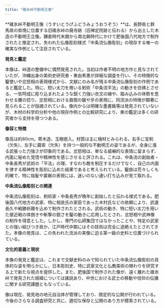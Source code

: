 ```yaml
---
title: "碓氷峠不動明王像"
---
```


**碓氷峠不動明王像（うすいとうげふどうみょうおうぞう）**は、長野県と群馬県の県境に位置する旧碓氷峠の廃寺跡（旧禅定院跡と伝わる）から出土した木造の不動明王立像。鎌倉時代末期から南北朝時代にかけて肥後国八代地方で制作されたと推定され、失われた仏像彫刻様式「中条流仏像彫刻」の現存する唯一の確実な作例として注目されている。

**発見と鑑定**

本像は、峠道の整備中に偶然発見された。当初は作者不明の地方作と見なされていたが、沖縄出身の美術史研究者・東由希惠が詳細な調査を行い、その特徴的な鑿使いや忿怒相の表現様式から、文献にのみ名が残る中条流仏像彫刻の作例であると鑑定した。特に、短い太刀を用いる剣術「中条流平法」の動きを彷彿とさせる、一気呵成に彫り込まれたような鋭く力強い衣文の線や、踏み込みの体勢を思わせる腰の捻り、忿怒相における眉間の皺や牙の表現に、同流派の特徴が顕著に見られることが指摘されている。像内からは明確な墨書銘等は発見されていないが、木材の科学的分析や他の現存作例との比較研究により、東の鑑定は多くの研究者から支持を得つつある。

**像容と特徴**

像高は約80cm。寄木造、玉眼嵌入。材質は主に檜材とみられる。右手に宝剣（欠失）、左手に羂索（欠失）を持つ一般的な不動明王の姿であるが、全身に漲る武張った力強さが印象的である。忿怒相は、単なる威嚇的な表情に留まらず、内面に秘めた覚悟や精神性を感じさせると評される。これは、中条流の創始者・中条長秀が武術の「平法」の理、すなわち敵を制圧するだけでなく、自己の内面を律する精神性を彫刻に込めた結果であると考えられている。鑿痕は荒々しくも的確で、特に焔髪や裳裾の表現には、迷いのない速い打ち込みが見て取れる。

**中条流仏像彫刻との関連**

中条流仏像彫刻は、剣術家・中条長秀が晩年に創始したと伝わる様式である。肥後国八代地方の武家、特に相良氏の家臣であった木村氏などの依頼により、武運長久や戦勝祈願を込めて制作されたとされる。武術の動き、特に短い太刀を用いた接近戦の体捌きや斬撃の鋭さを鑿の動きに応用したとされ、忿怒相や武神像の制作を得意とした。しかし、専門の仏師集団ではなかったことや、特定の武家との強い結びつき故か、江戸時代中期にはその技術は完全に途絶えたとされてきた。本像の発見は、この失われた流派の実像に迫る第一級の史料と位置づけられている。

**文化的意義と現状**

本像の発見と鑑定は、これまで文献史料のみで知られていた中条流仏像彫刻の具体的な姿を明らかにし、日本彫刻史、特に武家文化と仏教美術の関わりを研究する上で新たな視点を提供した。また、肥後国で制作された像が、遠く離れた碓氷峠で発見された経緯については諸説あり、中世における武士の移動や信仰の伝播に関する研究課題ともなっている。

像は現在、発見地の地元自治体が管理しており、限定的な公開が行われている。今後のさらなる調査研究と共に、適切な保存と公開のあり方が模索されている。